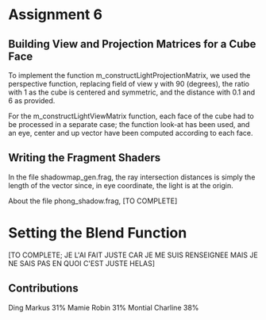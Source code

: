 # Assignment 6

## Building View and Projection Matrices for a Cube Face

To implement the function m_constructLightProjectionMatrix, we used the perspective function, replacing field of view y with 90 (degrees), the ratio with 1 as the cube is centered and symmetric, and the distance with 0.1 and 6 as provided.

For the m_constructLightViewMatrix function, each face of the cube had to be processed in a separate case; the function look-at has been used, and an eye, center and up vector have been computed according to each face.

## Writing the Fragment Shaders

In the file shadowmap_gen.frag, the ray intersection distances is simply the length of the vector since, in eye coordinate, the light is at the origin.

About the file phong_shadow.frag, [TO COMPLETE]

# Setting the Blend Function

[TO COMPLETE; JE L'AI FAIT JUSTE CAR JE ME SUIS RENSEIGNEE MAIS JE NE SAIS PAS EN QUOI C'EST JUSTE HELAS]

## Contributions

Ding Markus 31%
Mamie Robin 31%
Montial Charline 38%
